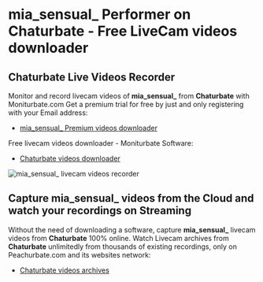 # mia_sensual_ Performer on Chaturbate - Free LiveCam videos downloader

## Chaturbate Live Videos Recorder

Monitor and record livecam videos of **mia_sensual_** from **Chaturbate** with Moniturbate.com
Get a premium trial for free by just and only registering with your Email address:
* [mia_sensual_ Premium videos downloader](https://moniturbate.com/request-demo-licence-key.html)

Free livecam videos downloader - Moniturbate Software:
* [Chaturbate videos downloader](https://moniturbate.com/moniturbate-download-software.html)

![mia_sensual_ livecam videos recorder](https://peachurnet.com/templates/moniturbate-software.png)


## Capture mia_sensual_ videos from the Cloud and watch your recordings on Streaming

Without the need of downloading a software, capture **mia_sensual_** livecam videos from **Chaturbate** 100% online.
Watch Livecam archives from **Chaturbate** unlimitedly from thousands of existing recordings, only on Peachurbate.com and its websites network:
* [Chaturbate videos archives](https://peachurnet.com/)